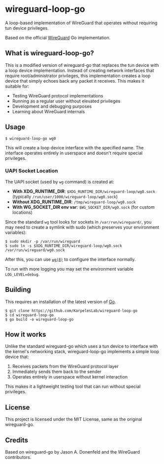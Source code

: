 # wireguard-loop-go

A loop-based implementation of WireGuard that operates without requiring tun device privileges.

Based on the official [WireGuard](https://www.wireguard.com/) Go implementation.

## What is wireguard-loop-go?

This is a modified version of wireguard-go that replaces the tun device with a loop device implementation. Instead of creating network interfaces that require root/administrator privileges, this implementation creates a loop device that simply echoes back any packet it receives. This makes it suitable for:

- Testing WireGuard protocol implementations
- Running as a regular user without elevated privileges
- Development and debugging purposes
- Learning about WireGuard internals

## Usage

```
$ wireguard-loop-go wg0
```

This will create a loop device interface with the specified name. The interface operates entirely in userspace and doesn't require special privileges.

### UAPI Socket Location

The UAPI socket (used by `wg` command) is created at:
- **With XDG_RUNTIME_DIR**: `$XDG_RUNTIME_DIR/wireguard-loop/wg0.sock` (typically `/run/user/1000/wireguard-loop/wg0.sock`)
- **Without XDG_RUNTIME_DIR**: `/tmp/wireguard-loop/wg0.sock`
- **With WG_SOCKET_DIR env var**: `$WG_SOCKET_DIR/wg0.sock` (for custom locations)

Since the standard `wg` tool looks for sockets in `/var/run/wireguard/`, you may need to create a symlink with sudo (which preserves your environment variables):
```
$ sudo mkdir -p /var/run/wireguard
$ sudo ln -s $XDG_RUNTIME_DIR/wireguard-loop/wg0.sock /var/run/wireguard/wg0.sock
```

After this, you can use [`wg(8)`](https://git.zx2c4.com/wireguard-tools/about/src/man/wg.8) to configure the interface normally.

To run with more logging you may set the environment variable `LOG_LEVEL=debug`.

## Building

This requires an installation of the latest version of [Go](https://go.dev/).

```
$ git clone https://github.com/KarpelesLab/wireguard-loop-go
$ cd wireguard-loop-go
$ go build -o wireguard-loop-go
```

## How it works

Unlike the standard wireguard-go which uses a tun device to interface with the kernel's networking stack, wireguard-loop-go implements a simple loop device that:

1. Receives packets from the WireGuard protocol layer
2. Immediately sends them back to the sender
3. Operates entirely in userspace without kernel interaction

This makes it a lightweight testing tool that can run without special privileges.

## License

This project is licensed under the MIT License, same as the original wireguard-go.

## Credits

Based on wireguard-go by Jason A. Donenfeld and the WireGuard contributors.